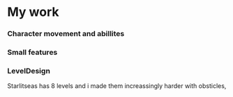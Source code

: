# My work
### Character movement and abillites
### Small features

### LevelDesign
Starlitseas has 8 levels and i made them increassingly harder with obsticles, 

[](/Assets/WhaleFade.gif)
